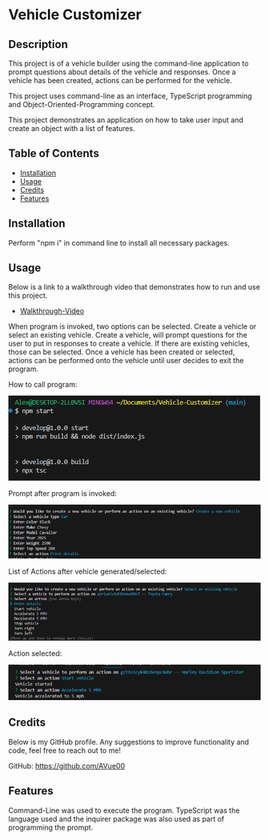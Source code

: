 # Vehicle Customizer

## Description


This project is of a vehicle builder using the command-line application to prompt questions about details of the vehicle and responses. Once a vehicle has been created, actions can be performed for the vehicle.

This project uses command-line as an interface, TypeScript programming and Object-Oriented-Programming concept.

This project demonstrates an application on how to take user input and create an object with a list of features.

## Table of Contents

- [Installation](#installation)
- [Usage](#usage)
- [Credits](#credits)
- [Features](#features)

## Installation

Perform "npm i" in command line to install all necessary packages.

## Usage

Below is a link to a walkthrough video that demonstrates how to run and use this project.
- [Walkthrough-Video](https://drive.google.com/file/d/1ChQXEQ76SFvBhAYCrPfJRixZ0wBGeeva/view)

When program is invoked, two options can be selected. Create a vehicle or select an existing vehicle. Create a vehicle, will prompt questions for the user to put in responses to create a vehicle. If there are existing vehicles, those can be selected. Once a vehicle has been created or selected, actions can be performed onto the vehicle until user decides to exit the program.

How to call program:

![Call Program](assets/images/Vehicle-Customizer-Start.png)

Prompt after program is invoked:

![First Prompt](assets/images/Vehicle-Prompt.png)

List of Actions after vehicle generated/selected:

![List of Actions](assets/images/List-of-Actions.png)

Action selected:

![Action](assets/images/Action-Feature.png)


## Credits

Below is my GitHub profile. Any suggestions to improve functionality and code, feel free to reach out to me!

GitHub: https://github.com/AVue00


## Features

Command-Line was used to execute the program. TypeScript was the language used and the inquirer package was also used as part of programming the prompt.